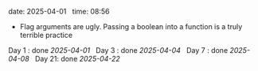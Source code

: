 date: 2025-04-01  
time: 08:56  

- Flag arguments are ugly. Passing a boolean into a function is a truly terrible practice
  

Day 1 :  done *2025-04-01*  
Day 3 : done *2025-04-04*  
Day 7 : done *2025-04-08*  
Day 21: done *2025-04-22*